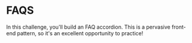 # FAQS
In this challenge, you'll build an FAQ accordion. This is a pervasive front-end pattern, so it's an excellent opportunity to practice!

